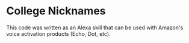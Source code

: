 # College Nicknames

This code was written as an Alexa skill that can be used with Amazon's voice activation products (Echo, Dot, etc). 
